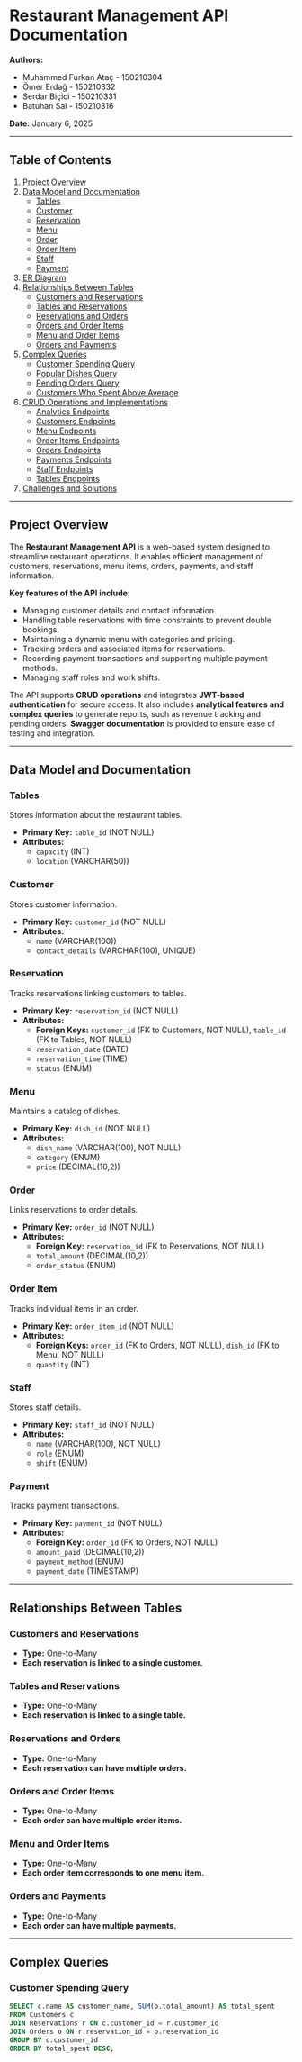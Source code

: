 # Restaurant Management API Documentation

**Authors:**  
- Muhammed Furkan Ataç - 150210304  
- Ömer Erdağ - 150210332  
- Serdar Biçici - 150210331  
- Batuhan Sal - 150210316  

**Date:** January 6, 2025  

---

## Table of Contents

1. [Project Overview](#project-overview)  
2. [Data Model and Documentation](#data-model-and-documentation)  
   - [Tables](#tables)  
   - [Customer](#customer)  
   - [Reservation](#reservation)  
   - [Menu](#menu)  
   - [Order](#order)  
   - [Order Item](#order-item)  
   - [Staff](#staff)  
   - [Payment](#payment)  
3. [ER Diagram](#er-diagram)  
4. [Relationships Between Tables](#relationships-between-tables)  
   - [Customers and Reservations](#customers-and-reservations)  
   - [Tables and Reservations](#tables-and-reservations)  
   - [Reservations and Orders](#reservations-and-orders)  
   - [Orders and Order Items](#orders-and-order-items)  
   - [Menu and Order Items](#menu-and-order-items)  
   - [Orders and Payments](#orders-and-payments)  
5. [Complex Queries](#complex-queries)  
   - [Customer Spending Query](#customer-spending-query)  
   - [Popular Dishes Query](#popular-dishes-query)  
   - [Pending Orders Query](#pending-orders-query)  
   - [Customers Who Spent Above Average](#customers-who-spent-above-average)  
6. [CRUD Operations and Implementations](#crud-operations-and-implementations)  
   - [Analytics Endpoints](#analytics-endpoints)  
   - [Customers Endpoints](#customers-endpoints)  
   - [Menu Endpoints](#menu-endpoints)  
   - [Order Items Endpoints](#order-items-endpoints)  
   - [Orders Endpoints](#orders-endpoints)  
   - [Payments Endpoints](#payments-endpoints)  
   - [Staff Endpoints](#staff-endpoints)  
   - [Tables Endpoints](#tables-endpoints)  
7. [Challenges and Solutions](#challenges-and-solutions)  

---

## Project Overview

The **Restaurant Management API** is a web-based system designed to streamline restaurant operations. It enables efficient management of customers, reservations, menu items, orders, payments, and staff information.  

**Key features of the API include:**  
- Managing customer details and contact information.  
- Handling table reservations with time constraints to prevent double bookings.  
- Maintaining a dynamic menu with categories and pricing.  
- Tracking orders and associated items for reservations.  
- Recording payment transactions and supporting multiple payment methods.  
- Managing staff roles and work shifts.  

The API supports **CRUD operations** and integrates **JWT-based authentication** for secure access. It also includes **analytical features and complex queries** to generate reports, such as revenue tracking and pending orders. **Swagger documentation** is provided to ensure ease of testing and integration.  

---

## Data Model and Documentation

### Tables
Stores information about the restaurant tables.  
- **Primary Key:** `table_id` (NOT NULL)  
- **Attributes:**  
  - `capacity` (INT)  
  - `location` (VARCHAR(50))  

### Customer
Stores customer information.  
- **Primary Key:** `customer_id` (NOT NULL)  
- **Attributes:**  
  - `name` (VARCHAR(100))  
  - `contact_details` (VARCHAR(100), UNIQUE)  

### Reservation
Tracks reservations linking customers to tables.  
- **Primary Key:** `reservation_id` (NOT NULL)  
- **Attributes:**  
  - **Foreign Keys:** `customer_id` (FK to Customers, NOT NULL), `table_id` (FK to Tables, NOT NULL)  
  - `reservation_date` (DATE)  
  - `reservation_time` (TIME)  
  - `status` (ENUM)  

### Menu
Maintains a catalog of dishes.  
- **Primary Key:** `dish_id` (NOT NULL)  
- **Attributes:**  
  - `dish_name` (VARCHAR(100), NOT NULL)  
  - `category` (ENUM)  
  - `price` (DECIMAL(10,2))  

### Order
Links reservations to order details.  
- **Primary Key:** `order_id` (NOT NULL)  
- **Attributes:**  
  - **Foreign Key:** `reservation_id` (FK to Reservations, NOT NULL)  
  - `total_amount` (DECIMAL(10,2))  
  - `order_status` (ENUM)  

### Order Item
Tracks individual items in an order.  
- **Primary Key:** `order_item_id` (NOT NULL)  
- **Attributes:**  
  - **Foreign Keys:** `order_id` (FK to Orders, NOT NULL), `dish_id` (FK to Menu, NOT NULL)  
  - `quantity` (INT)  

### Staff
Stores staff details.  
- **Primary Key:** `staff_id` (NOT NULL)  
- **Attributes:**  
  - `name` (VARCHAR(100), NOT NULL)  
  - `role` (ENUM)  
  - `shift` (ENUM)  

### Payment
Tracks payment transactions.  
- **Primary Key:** `payment_id` (NOT NULL)  
- **Attributes:**  
  - **Foreign Key:** `order_id` (FK to Orders, NOT NULL)  
  - `amount_paid` (DECIMAL(10,2))  
  - `payment_method` (ENUM)  
  - `payment_date` (TIMESTAMP)  

---

## Relationships Between Tables

### Customers and Reservations
- **Type:** One-to-Many  
- **Each reservation is linked to a single customer.**  

### Tables and Reservations
- **Type:** One-to-Many  
- **Each reservation is linked to a single table.**  

### Reservations and Orders
- **Type:** One-to-Many  
- **Each reservation can have multiple orders.**  

### Orders and Order Items
- **Type:** One-to-Many  
- **Each order can have multiple order items.**  

### Menu and Order Items
- **Type:** One-to-Many  
- **Each order item corresponds to one menu item.**  

### Orders and Payments
- **Type:** One-to-Many  
- **Each order can have multiple payments.**  

---

## Complex Queries

### Customer Spending Query
```sql
SELECT c.name AS customer_name, SUM(o.total_amount) AS total_spent
FROM Customers c
JOIN Reservations r ON c.customer_id = r.customer_id
JOIN Orders o ON r.reservation_id = o.reservation_id
GROUP BY c.customer_id
ORDER BY total_spent DESC;
